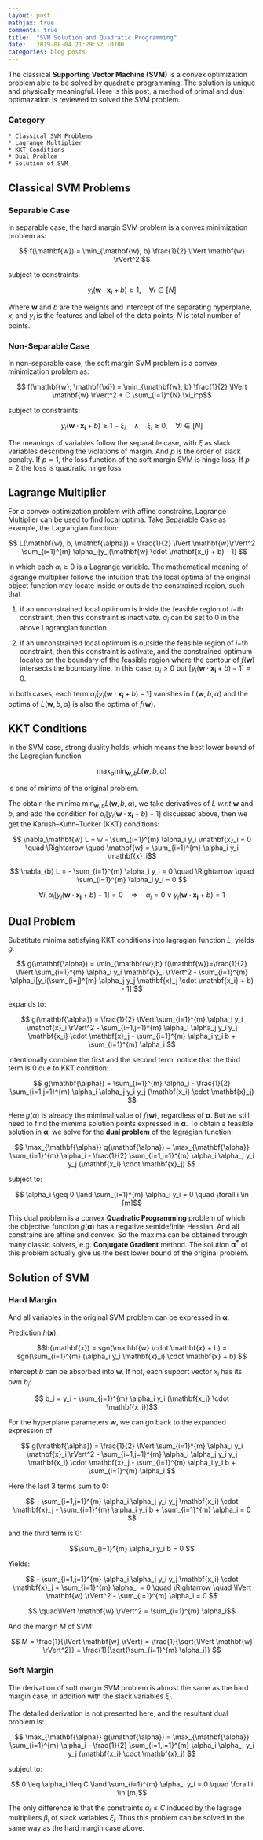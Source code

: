 ```yaml
---
layout: post
mathjax: true
comments: true
title:  "SVM Solution and Quadratic Programming"
date:   2019-08-04 21:29:52 -0700
categories: blog posts
---
```


The classical **Supporting Vector Machine (SVM)** is a convex optimization problem able to be solved by quadratic programming. The solution is unique and physically meaningful. Here is this post, a method of primal and dual optimazation is reviewed to solved the SVM problem.

### Category
```
* Classical SVM Problems
* Lagrange Multiplier
* KKT Conditions
* Dual Problem
* Solution of SVM
```

## Classical SVM Problems

### Separable Case ###

In separable case, the hard margin SVM problem is a convex minimization problem as:

$$ f(\mathbf{w}) = \min_{\mathbf{w}, b} \frac{1}{2} \lVert \mathbf{w} \rVert^2 $$

subject to constraints:

$$ y_i(\mathbf{w} \cdot \mathbf{x_i} + b) \geq 1, \quad \forall i \in [N] $$

Where $\mathbf{w}$ and $b$ are the weights and intercept of the separating hyperplane, $x_i$ and $y_i$ is the features and label of the data points, $N$ is total number of points.

### Non-Separable Case ###

In non-separable case, the soft margin SVM problem is a convex minimization problem as:

$$ f(\mathbf{w}, \mathbf{\xi}) = \min_{\mathbf{w}, b} \frac{1}{2} \lVert \mathbf{w} \rVert^2 + C \sum_{i=1}^{N} \xi_i^p$$

subject to constraints:

$$ y_i(\mathbf{w} \cdot \mathbf{x_i} + b) \geq 1 - \xi_i \quad \land \quad \xi_i \geq 0, \quad \forall i \in [N] $$

The meanings of variables follow the separable case, with $\xi$ as slack variables describing the violations of margin. And $p$ is the order of slack penalty. If $p = 1$, the loss function of the soft margin SVM is hinge loss; If $p = 2$ the loss is quadratic hinge loss.

## Lagrange Multiplier ##

For a convex optimization problem with affine constrains, Lagrange Multiplier can be used to find local optima. Take Separable Case as example, the Lagrangian function:

$$ L(\mathbf{w}, b, \mathbf{\alpha}) = \frac{1}{2} \lVert \mathbf{w}\rVert^2 - \sum_{i=1}^{m} \alpha_i[y_i(\mathbf{w} \cdot \mathbf{x_i} + b) - 1] $$

In which each $\alpha_i \geq 0$ is a Lagrange variable. The mathematical meaning of lagrange multiplier follows the intuition that: the local optima of the original object function may locate inside or outside the constrained region, such that

1. if an unconstrained local optimum is inside the feasible region of $i-$th constraint, then this constraint is inactivate. $\alpha_i$ can be set to $0$ in the above Lagrangian function.

2. if an unconstrained local optimum is outside the feasible region of $i-$th constraint, then this constraint is activate, and the constrained optimum locates on the boundary of the feasible region where the contour of $f(\mathbf{w})$ intersects the boundary line. In this case, $\alpha_i > 0$ but $[y_i(\mathbf{w} \cdot \mathbf{x_i} + b) - 1] = 0$. 

In both cases, each term $\alpha_i[y_i(\mathbf{w} \cdot \mathbf{x_i} + b) - 1]$ vanishes in $L(\mathbf{w}, b, \alpha)$ and the optima of $L(\mathbf{w}, b, \alpha)$ is also the optima of $f(\mathbf{w})$.


## KKT Conditions ##

In the SVM case, strong duality holds, which means the best lower bound of the Lagragian function

$$\max_{\alpha} \min_{\mathbf{w},b} L(\mathbf{w}, b, \alpha)$$

 is one of minima of the original problem.

The obtain the minima $\min_{\mathbf{w},b} L(\mathbf{w}, b, \alpha)$, we take derivatives of $L$ *w.r.t* $\mathbf{w}$ and $b$, and add the condition for $\alpha_i[y_i(\mathbf{w} \cdot \mathbf{x_i} + b) - 1]$ discussed above, then we get the Karush–Kuhn–Tucker (KKT) conditions:

$$ \nabla_\mathbf{w} L = w - \sum_{i=1}^{m} \alpha_i y_i \mathbf{x}_i = 0 \quad \Rightarrow \quad \mathbf{w} = \sum_{i=1}^{m} \alpha_i y_i \mathbf{x}_i$$

$$ \nabla_{b} L = - \sum_{i=1}^{m} \alpha_i y_i = 0 \quad \Rightarrow \quad \sum_{i=1}^{m} \alpha_i y_i = 0 $$

$$ \forall i, \alpha_i[y_i(\mathbf{w} \cdot \mathbf{x_i} + b) - 1] = 0  \quad \Rightarrow \quad \alpha_i = 0 \lor y_i(\mathbf{w} \cdot \mathbf{x_i} + b) = 1$$


## Dual Problem ##
Substitute minima satisfying KKT conditions into lagragian function $L$, yields $g$:

$$ g(\mathbf{\alpha}) = \min_{\mathbf{w},b} f(\mathbf{w})=\frac{1}{2} \lVert \sum_{i=1}^{m} \alpha_i y_i \mathbf{x}_i \rVert^2 - \sum_{i=1}^{m} \alpha_i[y_i(\sum_{i=j}^{m} \alpha_j y_j \mathbf{x}_j \cdot \mathbf{x_i} + b) - 1] $$

expands to:

$$ g(\mathbf{\alpha}) = \frac{1}{2} \lVert \sum_{i=1}^{m} \alpha_i y_i \mathbf{x}_i \rVert^2 - \sum_{i=1,j=1}^{m} \alpha_i \alpha_j y_i y_j \mathbf{x_i} \cdot \mathbf{x}_j - \sum_{i=1}^{m} \alpha_i y_i b + \sum_{i=1}^{m} \alpha_i $$

intentionally combine the first and the second term, notice that the third term is $0$ due to KKT condition:

$$ g(\mathbf{\alpha}) = \sum_{i=1}^{m} \alpha_i - \frac{1}{2} \sum_{i=1,j=1}^{m} \alpha_i \alpha_j y_i y_j (\mathbf{x_i} \cdot \mathbf{x}_j) $$


Here $g(\alpha)$ is already the mimimal value of $f(\mathbf{w})$, regardless of $\mathbf{\alpha}$. But we still need to find the mimima solution points expressed in $\mathbf{\alpha}$. To obtain a feasible solution in $\mathbf{\alpha}$, we solve for the **dual problem** of the lagragian function:

$$ \max_{\mathbf{\alpha}} g(\mathbf{\alpha}) = \max_{\mathbf{\alpha}}  \sum_{i=1}^{m} \alpha_i - \frac{1}{2} \sum_{i=1,j=1}^{m} \alpha_i \alpha_j y_i y_j (\mathbf{x_i} \cdot \mathbf{x}_j) $$
 
subject to: 

$$ \alpha_i \geq 0 \land \sum_{i=1}^{m} \alpha_i y_i = 0 \quad \forall i \in [m]$$

This dual problem is a convex **Quadratic Programming** problem of which the objective function $g(\mathbf{\alpha})$ has a negative semidefinite Hessian. And all constrains are affine and convex. So the maxima can be obtained through many classic solvers, e.g. **Conjugate Gradient** method. The solution $\mathbf{\alpha^*}$ of this problem actually give us the best lower bound of the original problem.

## Solution of SVM ##

### Hard Margin ###

And all variables in the original SVM problem can be expressed in $\mathbf{\alpha}$. 

Prediction $h(\mathbf{x})$:

$$h(\mathbf{x}) = sgn(\mathbf{w} \cdot \mathbf{x} + b) = sgn(\sum_{i=1}^{m} (\alpha_i y_i \mathbf{x}_i) \cdot \mathbf{x} + b) $$

Intercept $b$ can be absorbed into $\mathbf{w}$. If not, each support vector $x_i$ has its own $b_i$:

$$ b_i = y_i - \sum_{j=1}^{m} \alpha_i y_i (\mathbf{x_j} \cdot \mathbf{x_i})$$

For the hyperplane parameters $\mathbf{w}$, we can go back to the expanded expression of 

$$ g(\mathbf{\alpha}) = \frac{1}{2} \lVert \sum_{i=1}^{m} \alpha_i y_i \mathbf{x}_i \rVert^2 - \sum_{i=1,j=1}^{m} \alpha_i \alpha_j y_i y_j \mathbf{x_i} \cdot \mathbf{x}_j - \sum_{i=1}^{m} \alpha_i y_i b + \sum_{i=1}^{m} \alpha_i $$

Here the last 3 terms sum to $0$:

$$ - \sum_{i=1,j=1}^{m} \alpha_i \alpha_j y_i y_j \mathbf{x_i} \cdot \mathbf{x}_j - \sum_{i=1}^{m} \alpha_i y_i b + \sum_{i=1}^{m} \alpha_i = 0 $$

and the third term is $0$:

$$\sum_{i=1}^{m} \alpha_i y_i b = 0 $$

Yields:

$$ - \sum_{i=1,j=1}^{m} \alpha_i \alpha_j y_i y_j \mathbf{x_i} \cdot \mathbf{x}_j + \sum_{i=1}^{m} \alpha_i = 0 \quad \Rightarrow \quad \lVert \mathbf{w} \rVert^2 - \sum_{i=1}^{m} \alpha_i = 0 $$

$$ \quad\lVert \mathbf{w} \rVert^2 = \sum_{i=1}^{m} \alpha_i$$

And the margin $M$ of SVM:

$$ M = \frac{1}{\lVert \mathbf{w} \rVert} = \frac{1}{\sqrt{\lVert \mathbf{w} \rVert^2}} = \frac{1}{\sqrt{\sum_{i=1}^{m} \alpha_i}} $$ 


### Soft Margin ###

The derivation of soft margin SVM problem is almost the same as the hard margin case, in addition with the slack variables $\xi_i$. 

The detailed derivation is not presented here, and the resultant dual problem is:

$$ \max_{\mathbf{\alpha}} g(\mathbf{\alpha}) = \max_{\mathbf{\alpha}}  \sum_{i=1}^{m} \alpha_i - \frac{1}{2} \sum_{i=1,j=1}^{m} \alpha_i \alpha_j y_i y_j (\mathbf{x_i} \cdot \mathbf{x}_j) $$
 
subject to: 

$$ 0 \leq \alpha_i \leq C \land \sum_{i=1}^{m} \alpha_i y_i = 0 \quad \forall i \in [m]$$

The only difference is that the constraints $\alpha_i \leq C$ induced by the lagrage multipliers $\beta_i$ of slack variables $\xi_i$. Thus this problem can be solved in the same way as the hard margin case above.